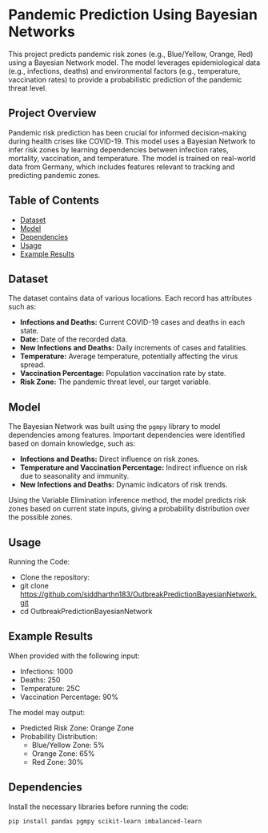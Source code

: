 # Pandemic Prediction Using Bayesian Networks

This project predicts pandemic risk zones (e.g., Blue/Yellow, Orange, Red) using a Bayesian Network model. The model leverages epidemiological data (e.g., infections, deaths) and environmental factors (e.g., temperature, vaccination rates) to provide a probabilistic prediction of the pandemic threat level.

## Project Overview

Pandemic risk prediction has been crucial for informed decision-making during health crises like COVID-19. This model uses a Bayesian Network to infer risk zones by learning dependencies between infection rates, mortality, vaccination, and temperature. The model is trained on real-world data from Germany, which includes features relevant to tracking and predicting pandemic zones.

## Table of Contents

- [Dataset](#dataset)
- [Model](#model)
- [Dependencies](#dependencies)
- [Usage](#usage)
- [Example Results](#example-results)

## Dataset

The dataset contains data of various locations. Each record has attributes such as:
- **Infections and Deaths:** Current COVID-19 cases and deaths in each state.
- **Date:** Date of the recorded data.
- **New Infections and Deaths:** Daily increments of cases and fatalities.
- **Temperature:** Average temperature, potentially affecting the virus spread.
- **Vaccination Percentage:** Population vaccination rate by state.
- **Risk Zone:** The pandemic threat level, our target variable.

## Model

The Bayesian Network was built using the `pgmpy` library to model dependencies among features. Important dependencies were identified based on domain knowledge, such as:
- **Infections and Deaths:** Direct influence on risk zones.
- **Temperature and Vaccination Percentage:** Indirect influence on risk due to seasonality and immunity.
- **New Infections and Deaths:** Dynamic indicators of risk trends.

Using the Variable Elimination inference method, the model predicts risk zones based on current state inputs, giving a probability distribution over the possible zones.

## Usage
  Running the Code:
 - Clone the repository:
-  git clone https://github.com/siddharthn183/OutbreakPredictionBayesianNetwork.git
-  cd OutbreakPredictionBayesianNetwork
  
## Example Results


When provided with the following input:
 - Infections: 1000
 - Deaths: 250
 -  Temperature: 25C
 -  Vaccination Percentage: 90%


The model may output:
  - Predicted Risk Zone: Orange Zone
  - Probability Distribution:
    - Blue/Yellow Zone: 5%
    - Orange Zone: 65%
    - Red Zone: 30%

## Dependencies

Install the necessary libraries before running the code:
```bash
pip install pandas pgmpy scikit-learn imbalanced-learn




